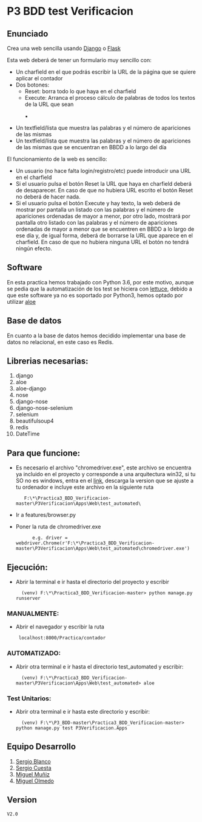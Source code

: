 # P3 BDD test Verificacion
## Enunciado
Crea una web sencilla usando [Django] o [Flask]

Esta web deberá de tener un formulario muy sencillo con:

-   Un charfield en el que podrás escribir la URL de la página que se quiere aplicar el contador
-   Dos botones:
    -   Reset: borra todo lo que haya en el charfield
    -   Execute: Arranca el proceso cálculo de palabras de todos los textos de la URL que sean <p>▪
-   Un textfield/lista que muestra las palabras y el número de apariciones de las mismas
-   Un textfield/lista que muestra las palabras y el número de apariciones de las mismas que se encuentran en BBDD a lo largo del día

El funcionamiento de la web es sencillo:

-   Un usuario (no hace falta login/registro/etc) puede introducir una URL en el charfield
-   Si el usuario pulsa el botón Reset la URL que haya en charfield deberá de desaparecer. En caso de que no hubiera URL escrito el botón Reset no deberá de hacer nada.
-   Si el usuario pulsa el botón Execute y hay texto, la web deberá de mostrar por pantalla un listado con las palabras y el número de apariciones ordenadas de mayor a menor, por otro lado, mostrará por pantalla otro listado con las palabras y el número de apariciones ordenadas de mayor a menor que se encuentren en BBDD a lo largo de ese día y, de igual forma, deberá de borrarse la URL que aparece en el charfield. En caso de que no hubiera ninguna URL el botón no tendrá ningún efecto.
## Software
En esta practica hemos trabajado con Python 3.6, por este motivo, aunque se pedia que la automatización de los test se hiciera con [lettuce], debido a que este software ya no es soportado por Python3, hemos optado por utilizar [aloe]
## Base de datos
En cuanto a la base de datos hemos decidido implementar una base de datos no relacional, en este caso es Redis.
## Librerias necesarias:
 1. django 
 2. aloe 
 3. aloe-django
 4. nose 
 5. django-nose 
 6. django-nose-selenium 
 7. selenium
 8. beautifulsoup4
 9. redis
 10. DateTime
    
## Para que funcione:
- Es necesario el archivo "chromedriver.exe", este archivo se encuentra ya incluido en el proyecto y corresponde a una arquitectura win32, si tu SO no es windows, entra en el [link], descarga la version que se ajuste a tu ordenador e incluye este archivo en la siguiente ruta
		
		 F:\*\Practica3_BDD_Verificacion-master\P3Verificacion\Apps\Web\test_automated\
- Ir a features/browser.py 
- Poner la ruta de chromedriver.exe
			
			e.g. driver = webdriver.Chrome(r'F:\*\Practica3_BDD_Verificacion-master\P3Verificacion\Apps\Web\test_automated\chromedriver.exe')
	
## Ejecución:

- Abrir la terminal e ir hasta el directorio del proyecto y escribir
		
		(venv) F:\*\Practica3_BDD_Verificacion-master> python manage.py runserver

### MANUALMENTE:
 - Abrir el navegador y escribir la ruta
 	 
		localhost:8000/Practica/contador
### AUTOMATIZADO: 
- Abrir otra terminal e ir hasta el directorio test_automated y escribir:

		(venv) F:\*\Practica3_BDD_Verificacion-master\P3Verificacion\Apps\Web\test_automated> aloe
### Test Unitarios:
- Abrir otra terminal e ir hasta este directorio y escribir:
		
		(venv) F:\*\P3_BDD-master\Practica3_BDD_Verificacion-master> python manage.py test P3Verificacion.Apps
        
## Equipo Desarrollo
1. [Sergio Blanco]
2. [Sergio Cuesta]
3. [Miguel Muñiz]
4. [Miguel Olmedo]

## Version
    V2.0

[Sergio Blanco]: https://github.com/sergioBMPN
[Sergio Cuesta]:https://github.com/scj300
[Miguel Muñiz]: https://github.com/miguelmuniz46
[Miguel Olmedo]: https://github.com/MiguelOlmedo
[Django]:https://www.djangoproject.com
[Flask]:http://flask.pocoo.org/
[link]:https://chromedriver.storage.googleapis.com/index.html?path=2.38/
[lettuce]:http://lettuce.it/
[Aloe]:https://pypi.org/project/aloe/
